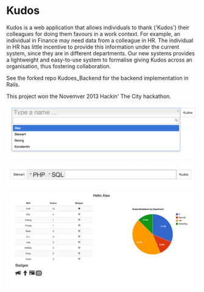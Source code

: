 Kudos
=====

Kudos is a web application that allows individuals to thank ('Kudos') their colleagues 
for doing them favours in a work context. For example, an individual in Finance may need 
data from a colleague in HR. The individual in HR has little incentive to provide this 
information under the current system, since they are in different departments. Our new 
systems provides a lightweight and easy-to-use system to formalise giving Kudos across 
an organisation, thus fostering collaboration.

See the forked repo Kudoes_Backend for the backend implementation in Rails. 

This project won the Novemver 2013 Hackin' The City hackathon.

![alt tag](https://github.com/StewartDouglas/Kudos/blob/master/screenshots/Screen%20Shot%202013-12-01%20at%202.34.03%20PM.png?raw=true)

![alt tag](https://github.com/StewartDouglas/Kudos/blob/master/screenshots/Screen%20Shot%202013-12-01%20at%202.34.13%20PM.png?raw=true)

![alt tag](https://github.com/StewartDouglas/Kudos/blob/master/screenshots/Screen%20Shot%202013-12-01%20at%202.33.16%20PM.png?raw=true)
